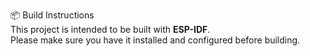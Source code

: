 📦 Build Instructions  
This project is intended to be built with **ESP-IDF**.  
Please make sure you have it installed and configured before building.
